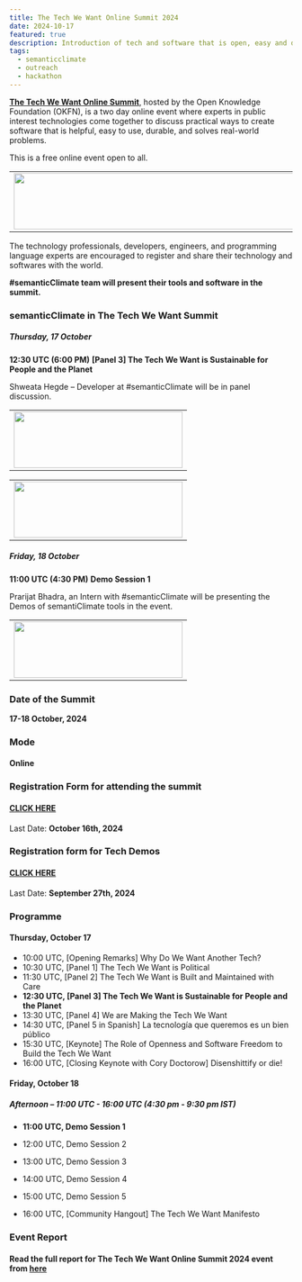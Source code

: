 ```yaml
---
title: The Tech We Want Online Summit 2024
date: 2024-10-17
featured: true
description: Introduction of tech and software that is open, easy and durable.
tags:
  - semanticclimate
  - outreach
  - hackathon
---
```



[**The Tech We Want Online Summit**](https://okfn.org/en/events/the-tech-we-want-online-summit/), hosted by the Open Knowledge Foundation (OKFN), is a two day online event where experts in public interest technologies come together to discuss practical ways to create software that is helpful, easy to use, durable, and solves real-world problems.

This is a free online event open to all. 

<table>
  <tr>
    <td>
      <img src='{{ "/static/img/okf_event.jpg" | url }}' width="500" height="100">
    </td>
  </tr>
</table>

The technology professionals, developers, engineers, and programming language experts are encouraged to register and share their technology and softwares with the world.

**#semanticClimate team will present their tools and software in the summit.**

### semanticClimate in The Tech We Want Summit

##### Thursday, 17 October

**12:30 UTC (6:00 PM)**
**[Panel 3] The Tech We Want is Sustainable for People and the Planet**

Shweata Hegde – Developer at #semanticClimate will be in panel discussion.

<table>
  <tr>
    <td>
      <img src='{{ "/static/img/Panel_TTWW.jpg" | url }}' width="300" height="100">
    </td>
  </tr>
</table>
<table>
  <tr>
    <td>
      <img src='{{ "/static/img/Panel_TTWW1.jpg" | url }}' width="300" height="100">
    </td>
  </tr>
</table>

##### Friday, 18 October

**11:00 UTC (4:30 PM)**
**Demo Session 1**

Prarijat Bhadra, an Intern with #semanticClimate will be presenting the Demos of semantiClimate tools in the event.

<table>
  <tr>
    <td>
      <img src='{{ "/static/img/Parijat_TTWW.jpg" | url }}' width="300" height="100">
    </td>
  </tr>
</table>


### Date of the Summit

**17-18 October, 2024**

### Mode 

#### Online 

### Registration Form for attending the summit

#### [CLICK HERE](https://docs.google.com/forms/d/e/1FAIpQLSdfWR6N0QwAfkZYtIMysU66qAuoJkyqDl0X1DrL9UchoQtHEA/viewform)

Last Date: **October 16th, 2024**

### Registration form for Tech Demos

#### [CLICK HERE](https://docs.google.com/forms/d/e/1FAIpQLSfn5nm4sT6MJAl8OHL_ixOxPKUhFGoD2kYC3FHy8wbjfH8mcw/viewform)

Last Date: **September 27th, 2024**

### Programme

#### Thursday, October 17

- 10:00 UTC, [Opening Remarks] Why Do We Want Another Tech?
- 10:30 UTC, [Panel 1] The Tech We Want is Political
- 11:30 UTC, [Panel 2] The Tech We Want is Built and Maintained with Care
- **12:30 UTC, [Panel 3] The Tech We Want is Sustainable for People and the Planet**
- 13:30 UTC, [Panel 4] We are Making the Tech We Want
- 14:30 UTC, [Panel 5 in Spanish] La tecnología que queremos es un bien público
- 15:30 UTC, [Keynote] The Role of Openness and Software Freedom to Build the Tech We Want
- 16:00 UTC, [Closing Keynote with Cory Doctorow] Disenshittify or die!

#### Friday, October 18

##### Afternoon – 11:00 UTC - 16:00 UTC (4:30 pm - 9:30 pm IST)

- **11:00 UTC, Demo Session 1** 

- 12:00 UTC, Demo Session 2

- 13:00 UTC, Demo Session 3

- 14:00 UTC, Demo Session 4

- 15:00 UTC, Demo Session 5

- 16:00 UTC, [Community Hangout] The Tech We Want Manifesto

### Event Report

#### Read the full report for The Tech We Want Online Summit 2024 event from [here](https://semanticclimate.github.io/p/en/posts/ttww2024/)











